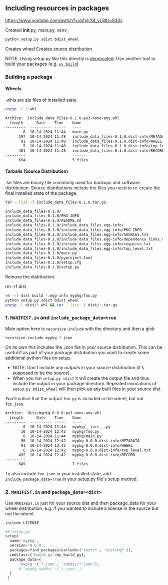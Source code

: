 ## Including resources in packages 

https://www.youtube.com/watch?v=bfyIrX4_yL8&t=830s

Created __init__.py, main.py, venv, 

```bash 
python setup.py sdist bdist_wheel
```
Creates wheel 
Creates source distribution

NOTE: Using setup.py like this directly is [deprecated](https://blog.ganssle.io/articles/2021/10/setup-py-deprecated.html). Use another tool to build your packages (e.g. [`uv build`](https://docs.astral.sh/uv/concepts/projects/#building-projects))

### Building a package 

#### Wheels 

.whls are zip files of installed state. 

```bash 
unzip -l *.whl

Archive:  include_data_files-0.1.0-py3-none-any.whl
  Length      Date    Time    Name
---------  ---------- -----   ----
        0  10-14-2024 11:44   main.py
      197  10-14-2024 11:48   include_data_files-0.1.0.dist-info/METADATA
       91  10-14-2024 11:48   include_data_files-0.1.0.dist-info/WHEEL
        5  10-14-2024 11:48   include_data_files-0.1.0.dist-info/top_level.txt
      401  10-14-2024 11:48   include_data_files-0.1.0.dist-info/RECORD
---------                     -------
      694                     5 files
```

#### Tarballs (Source Distribution)

.tar files are binary file commonly used for backups and software distribution. 
Source distributions include the files you need to re-create the final installed state of the package. 

```bash
tar --list -f include_data_files-0.1.0.tar.gz 

include_data_files-0.1.0/
include_data_files-0.1.0/PKG-INFO
include_data_files-0.1.0/README.md
include_data_files-0.1.0/include_data_files.egg-info/
include_data_files-0.1.0/include_data_files.egg-info/PKG-INFO
include_data_files-0.1.0/include_data_files.egg-info/SOURCES.txt
include_data_files-0.1.0/include_data_files.egg-info/dependency_links.txt
include_data_files-0.1.0/include_data_files.egg-info/requires.txt
include_data_files-0.1.0/include_data_files.egg-info/top_level.txt
include_data_files-0.1.0/main.py
include_data_files-0.1.0/pyproject.toml
include_data_files-0.1.0/setup.cfg
include_data_files-0.1.0/setup.py
```

Remove the distribution. 

rm -rf dist


```bash 
rm -rf dist build *.egg-info mypkg/foo.py
python setup.py sdist bdist_wheel 
unzip -l dist/*.whl && tar --list -f dist/*.tar.gz
```

### 1. `MANIFEST.in` and `include_package_data=true` 

Main option here is `recursive-include` with the directory and then a glob

```MANIFEST.in
recursive-include mypkg *.json 
```
On its own this includes the .json file in your source distribution. This can be useful if as part of your package distribution you want to create some additional python files on setup. 
* NOTE: Don't include any *outputs* in your source distribution (it's supposed to be the *source*). 
* When you run `setup.py sdist` it will create the output file and thus include the output in your package directory. Repeated invocations of `setup.py bdist_wheel` will then pick up any built files in your source dist. 

You'll notice that the output `foo.py` is included in the wheel, but not `foo.json`. 

```bash 
Archive:  dist/mypkg-0.0.0-py3-none-any.whl
  Length      Date    Time    Name
---------  ---------- -----   ----
        0  10-14-2024 11:44   mypkg/__init__.py
       10  10-14-2024 12:42   mypkg/foo.py
        0  10-14-2024 11:44   mypkg/main.py
       50  10-14-2024 12:42   mypkg-0.0.0.dist-info/METADATA
       91  10-14-2024 12:42   mypkg-0.0.0.dist-info/WHEEL
        6  10-14-2024 12:42   mypkg-0.0.0.dist-info/top_level.txt
      492  10-14-2024 12:42   mypkg-0.0.0.dist-info/RECORD
---------                     -------
      649                     7 files
```

To also include `foo.json` in your installed state, add `include_package_data=True` in your setup.py file's setup method. 


### 2. `MANIFEST.in` and `package_data=<dict>` 

Use `MANIFEST.in` just for your source dist and then package_data for your wheel distribution, e.g. if you wanted to include a license in the source but not the wheel:

```MANIFEST.in
include LICENSE 
```

```python 
## setup.py 
setup(
  name='mypkg',
  version='0.0.0',
  packages=find_packages(exclude=('tests*', 'testing*')),
  cmdclass={'build_py':my_build_py}, 
  package_data={
      'mypkg':('*.json', 'subdir/*.json'),
      # 'mypkg.subdir':('*.json',),
  }
 )
```
